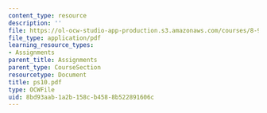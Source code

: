 ```yaml
---
content_type: resource
description: ''
file: https://ol-ocw-studio-app-production.s3.amazonaws.com/courses/8-942-cosmology-fall-2001/8bd93aab1a2b158cb4588b522891606c_ps10.pdf
file_type: application/pdf
learning_resource_types:
- Assignments
parent_title: Assignments
parent_type: CourseSection
resourcetype: Document
title: ps10.pdf
type: OCWFile
uid: 8bd93aab-1a2b-158c-b458-8b522891606c
---
```

